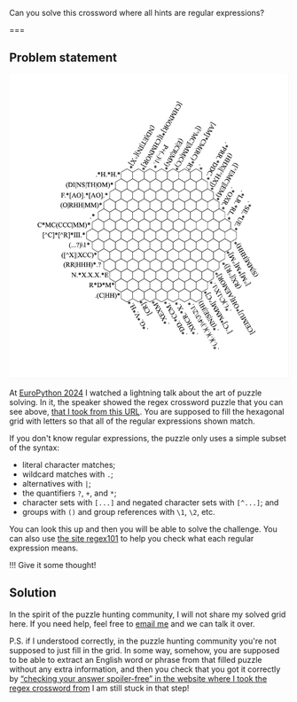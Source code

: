 Can you solve this crossword where all hints are regular expressions?

===

## Problem statement

![Puzzle in the shape of an hexagonal tiled region where cells are supposed to be filled in with characters from the alphabet according to hints given as regular expressions.](_puzzle.webp "The regex crossword puzzle grid.")

At [EuroPython 2024](https://ep2024.europython.eu) I watched a lightning talk about the art of puzzle solving.
In it, the speaker showed the regex crossword puzzle that you can see above, [that I took from this URL](https://puzzles.mit.edu/2013/coinheist.com/rubik/a_regular_crossword/).
You are supposed to fill the hexagonal grid with letters so that all of the regular expressions shown match.

If you don't know regular expressions, the puzzle only uses a simple subset of the syntax:

 - literal character matches;
 - wildcard matches with `.`;
 - alternatives with `|`;
 - the quantifiers `?`, `+`, and `*`;
 - character sets with `[...]` and negated character sets with `[^...]`; and
 - groups with `()` and group references with `\1`, `\2`, etc.

You can look this up and then you will be able to solve the challenge.
You can also use [the site regex101](https://regex101.com) to help you check what each regular expression means.

!!! Give it some thought!


## Solution

In the spirit of the puzzle hunting community, I will not share my solved grid here.
If you need help, feel free to [email me](mailto:rodrigo@mathspp.com) and we can talk it over.

P.S. if I understood correctly, in the puzzle hunting community you're not supposed to just fill in the grid.
In some way, somehow, you are supposed to be able to extract an English word or phrase from that filled puzzle without any extra information, and then you check that you got it correctly by [“checking your answer spoiler-free” in the website where I took the regex crossword from](https://puzzles.mit.edu/2013/coinheist.com/rubik/a_regular_crossword/)
I am still stuck in that step!
